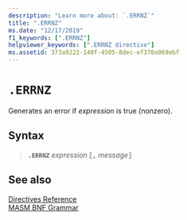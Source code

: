 ```yaml
---
description: "Learn more about: `.ERRNZ`"
title: ".ERRNZ"
ms.date: "12/17/2019"
f1_keywords: [".ERRNZ"]
helpviewer_keywords: [".ERRNZ directive"]
ms.assetid: 373a9222-140f-4505-8dec-ef370a069ebf
---
```

# `.ERRNZ`

Generates an error if *expression* is true (nonzero).

## Syntax

> **`.ERRNZ`** *expression* ⟦**`,`** *message*⟧

## See also

[Directives Reference](directives-reference.md)\
[MASM BNF Grammar](masm-bnf-grammar.md)
